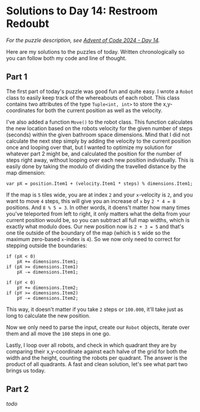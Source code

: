 # Solutions to Day 14: Restroom Redoubt

*For the puzzle description, see [Advent of Code 2024 - Day 14](https://adventofcode.com/2024/day/14).*

Here are my solutions to the puzzles of today. Written chronologically so you can follow both my code and line of thought.

## Part 1

The first part of today's puzzle was good fun and quite easy. I wrote a `Robot` class to easily keep track of the whereabouts of each robot. This class contains two attributes of the type `Tuple<int, int>` to store the x,y-coordinates for both the current position as well as the velocity.

I've also added a function `Move()` to the robot class. This function calculates the new location based on the robots velocity for the given number of steps (seconds) within the given bathroom space dimensions. Mind that I did not calculate the next step simply by adding the velocity to the current position once and looping over that, but I wanted to optimize my solution for whatever part 2 might be, and calculated the position for the number of steps right away, without looping over each new position individually. This is easily done by taking the modulo of dividing the travelled distance by the map dimension:
```
var pX = position.Item1 + (velocity.Item1 * steps) % dimensions.Item1;
```
If the map is `5` tiles wide, you are at index `2` and your `x`-velocity is `2`, and you want to move `4` steps, this will give you an increase of `x` by `2 * 4 = 8` positions. And `8 % 5 = 3`. In other words, it doens't matter how many times you've teleported from left to right, it only matters what the delta from your current position would be, so you can subtract all full map widths, which is exactly what modulo does. Our new position now is `2 + 3 = 5` and that's one tile outside of the boundary of the map (which is `5` wide so the maximum zero-based `x`-index is `4`). So we now only need to correct for stepping outside the boundaries:
```
if (pX < 0)
    pX += dimensions.Item1;
if (pX >= dimensions.Item1)
    pX -= dimensions.Item1;

if (pY < 0)
    pY += dimensions.Item2;
if (pY >= dimensions.Item2)
    pY -= dimensions.Item2;
```
This way, it doesn't matter if you take `2` steps or `100.000`, it'll take just as long to calculate the new position.

Now we only need to parse the input, create our `Robot` objects, iterate over them and all move the `100` steps in one go.

Lastly, I loop over all robots, and check in which quadrant they are by comparing their x,y-coordinate against each halve of the grid for both the width and the height, counting the robots per quadrant. The answer is the product of all quadrants. A fast and clean solution, let's see what part two brings us today.

## Part 2

*todo*